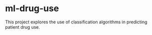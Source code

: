 # ml-drug-use
This project explores the use of classification algorithms in predicting patient drug use.
